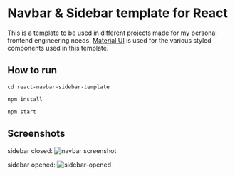 # Navbar & Sidebar template for React

This is a template to be used in different projects made for my personal frontend engineering needs.
[Material UI](https://material-ui.com/) is used for the various styled components used in this template.

## How to run

`cd react-navbar-sidebar-template`

`npm install`

`npm start`

## Screenshots

sidebar closed:
![navbar screenshot](https://i.ibb.co/4SL60rG/Screenshot-74.png)

sidebar opened:
![sidebar-opened](https://i.ibb.co/HpCZYHt/Screenshot-75.png)
